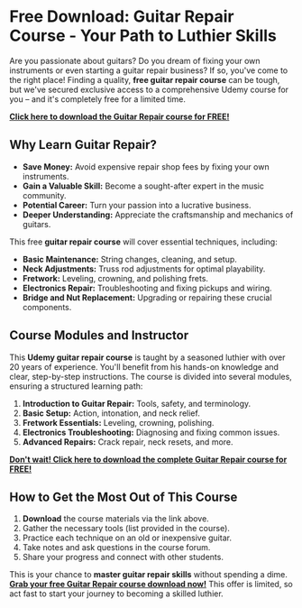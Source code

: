 # Free Download: Guitar Repair Course - Your Path to Luthier Skills

Are you passionate about guitars? Do you dream of fixing your own instruments or even starting a guitar repair business? If so, you've come to the right place! Finding a quality, **free guitar repair course** can be tough, but we've secured exclusive access to a comprehensive Udemy course for you – and it's completely free for a limited time.

[**Click here to download the Guitar Repair course for FREE!**](https://udemywork.com/guitar-repair-course)

## Why Learn Guitar Repair?

*   **Save Money:** Avoid expensive repair shop fees by fixing your own instruments.
*   **Gain a Valuable Skill:** Become a sought-after expert in the music community.
*   **Potential Career:** Turn your passion into a lucrative business.
*   **Deeper Understanding:** Appreciate the craftsmanship and mechanics of guitars.

This free **guitar repair course** will cover essential techniques, including:

*   **Basic Maintenance:** String changes, cleaning, and setup.
*   **Neck Adjustments:** Truss rod adjustments for optimal playability.
*   **Fretwork:** Leveling, crowning, and polishing frets.
*   **Electronics Repair:** Troubleshooting and fixing pickups and wiring.
*   **Bridge and Nut Replacement:** Upgrading or repairing these crucial components.

## Course Modules and Instructor

This **Udemy guitar repair course** is taught by a seasoned luthier with over 20 years of experience. You'll benefit from his hands-on knowledge and clear, step-by-step instructions. The course is divided into several modules, ensuring a structured learning path:

1.  **Introduction to Guitar Repair:** Tools, safety, and terminology.
2.  **Basic Setup:** Action, intonation, and neck relief.
3.  **Fretwork Essentials:** Leveling, crowning, polishing.
4.  **Electronics Troubleshooting:** Diagnosing and fixing common issues.
5.  **Advanced Repairs:** Crack repair, neck resets, and more.

[**Don't wait! Click here to download the complete Guitar Repair course for FREE!**](https://udemywork.com/guitar-repair-course)

## How to Get the Most Out of This Course

1.  **Download** the course materials via the link above.
2.  Gather the necessary tools (list provided in the course).
3.  Practice each technique on an old or inexpensive guitar.
4.  Take notes and ask questions in the course forum.
5.  Share your progress and connect with other students.

This is your chance to **master guitar repair skills** without spending a dime. [**Grab your free Guitar Repair course download now!**](https://udemywork.com/guitar-repair-course) This offer is limited, so act fast to start your journey to becoming a skilled luthier.
